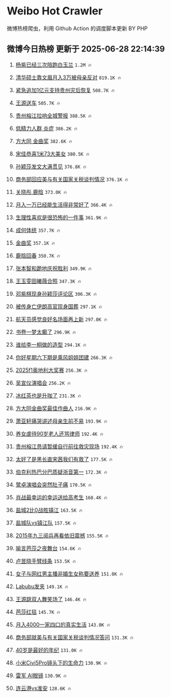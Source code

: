 # Weibo Hot Crawler 



微博热榜爬虫，利用 Github Action 的调度脚本更新 BY PHP 


## 微博今日热榜 更新于 2025-06-28 22:14:39 
1. [杨紫已经三次陪跑白玉兰](https://s.weibo.com/weibo?q=%23%E6%9D%A8%E7%B4%AB%E5%B7%B2%E7%BB%8F%E4%B8%89%E6%AC%A1%E9%99%AA%E8%B7%91%E7%99%BD%E7%8E%89%E5%85%B0%23&t=31&band_rank=1&Refer=top) `1.2M 🔥` 

1. [清华硕士靠文眉月入3万被母亲反对](https://s.weibo.com/weibo?q=%23%E6%B8%85%E5%8D%8E%E7%A1%95%E5%A3%AB%E9%9D%A0%E6%96%87%E7%9C%89%E6%9C%88%E5%85%A53%E4%B8%87%E8%A2%AB%E6%AF%8D%E4%BA%B2%E5%8F%8D%E5%AF%B9%23&t=31&band_rank=2&Refer=top) `819.1K 🔥` 

1. [紧急追加1亿元支持贵州灾后恢复](https://s.weibo.com/weibo?q=%23%E7%B4%A7%E6%80%A5%E8%BF%BD%E5%8A%A01%E4%BA%BF%E5%85%83%E6%94%AF%E6%8C%81%E8%B4%B5%E5%B7%9E%E7%81%BE%E5%90%8E%E6%81%A2%E5%A4%8D%23&t=31&band_rank=3&Refer=top) `508.7K 🔥` 

1. [王源送车](https://s.weibo.com/weibo?q=%E7%8E%8B%E6%BA%90%E9%80%81%E8%BD%A6&t=31&band_rank=4&Refer=top) `505.7K 🔥` 

1. [贵州榕江拉响全城警报](https://s.weibo.com/weibo?q=%23%E8%B4%B5%E5%B7%9E%E6%A6%95%E6%B1%9F%E6%8B%89%E5%93%8D%E5%85%A8%E5%9F%8E%E8%AD%A6%E6%8A%A5%23&t=31&band_rank=5&Refer=top) `388.5K 🔥` 

1. [低精力人群 炎症](https://s.weibo.com/weibo?q=%E4%BD%8E%E7%B2%BE%E5%8A%9B%E4%BA%BA%E7%BE%A4%20%E7%82%8E%E7%97%87&t=31&band_rank=6&Refer=top) `386.2K 🔥` 

1. [方大同 金曲奖](https://s.weibo.com/weibo?q=%E6%96%B9%E5%A4%A7%E5%90%8C%20%E9%87%91%E6%9B%B2%E5%A5%96&t=31&band_rank=7&Refer=top) `382.6K 🔥` 

1. [宋佳恭喜1米73大美女](https://s.weibo.com/weibo?q=%23%E5%AE%8B%E4%BD%B3%E6%81%AD%E5%96%9C1%E7%B1%B373%E5%A4%A7%E7%BE%8E%E5%A5%B3%23&t=31&band_rank=8&Refer=top) `380.5K 🔥` 

1. [孙颖莎发文大满贯见](https://s.weibo.com/weibo?q=%23%E5%AD%99%E9%A2%96%E8%8E%8E%E5%8F%91%E6%96%87%E5%A4%A7%E6%BB%A1%E8%B4%AF%E8%A7%81%23&t=31&band_rank=9&Refer=top) `376.8K 🔥` 

1. [商务部回应美与有关国家关税谈判情况](https://s.weibo.com/weibo?q=%23%E5%95%86%E5%8A%A1%E9%83%A8%E5%9B%9E%E5%BA%94%E7%BE%8E%E4%B8%8E%E6%9C%89%E5%85%B3%E5%9B%BD%E5%AE%B6%E5%85%B3%E7%A8%8E%E8%B0%88%E5%88%A4%E6%83%85%E5%86%B5%23&t=31&band_rank=10&Refer=top) `376.1K 🔥` 

1. [关晓彤 鹿晗](https://s.weibo.com/weibo?q=%E5%85%B3%E6%99%93%E5%BD%A4%20%E9%B9%BF%E6%99%97&t=31&band_rank=11&Refer=top) `373.0K 🔥` 

1. [月入一万已经能生活得非常好了](https://s.weibo.com/weibo?q=%E6%9C%88%E5%85%A5%E4%B8%80%E4%B8%87%E5%B7%B2%E7%BB%8F%E8%83%BD%E7%94%9F%E6%B4%BB%E5%BE%97%E9%9D%9E%E5%B8%B8%E5%A5%BD%E4%BA%86&t=31&band_rank=12&Refer=top) `366.4K 🔥` 

1. [生理性喜欢是很恐怖的一件事](https://s.weibo.com/weibo?q=%E7%94%9F%E7%90%86%E6%80%A7%E5%96%9C%E6%AC%A2%E6%98%AF%E5%BE%88%E6%81%90%E6%80%96%E7%9A%84%E4%B8%80%E4%BB%B6%E4%BA%8B&t=31&band_rank=13&Refer=top) `361.9K 🔥` 

1. [成何体统](https://s.weibo.com/weibo?q=%E6%88%90%E4%BD%95%E4%BD%93%E7%BB%9F&t=31&band_rank=14&Refer=top) `357.7K 🔥` 

1. [金曲奖](https://s.weibo.com/weibo?q=%E9%87%91%E6%9B%B2%E5%A5%96&t=31&band_rank=15&Refer=top) `357.1K 🔥` 

1. [鹿晗回春](https://s.weibo.com/weibo?q=%E9%B9%BF%E6%99%97%E5%9B%9E%E6%98%A5&t=31&band_rank=16&Refer=top) `350.7K 🔥` 

1. [张本智和跪地庆祝胜利](https://s.weibo.com/weibo?q=%23%E5%BC%A0%E6%9C%AC%E6%99%BA%E5%92%8C%E8%B7%AA%E5%9C%B0%E5%BA%86%E7%A5%9D%E8%83%9C%E5%88%A9%23&t=31&band_rank=17&Refer=top) `349.9K 🔥` 

1. [王玉雯田曦薇合照](https://s.weibo.com/weibo?q=%23%E7%8E%8B%E7%8E%89%E9%9B%AF%E7%94%B0%E6%9B%A6%E8%96%87%E5%90%88%E7%85%A7%23&t=31&band_rank=18&Refer=top) `347.3K 🔥` 

1. [邓紫棋现身孙颖莎评论区](https://s.weibo.com/weibo?q=%E9%82%93%E7%B4%AB%E6%A3%8B%E7%8E%B0%E8%BA%AB%E5%AD%99%E9%A2%96%E8%8E%8E%E8%AF%84%E8%AE%BA%E5%8C%BA&t=31&band_rank=19&Refer=top) `306.3K 🔥` 

1. [被传身亡伊朗高官现身国葬](https://s.weibo.com/weibo?q=%23%E8%A2%AB%E4%BC%A0%E8%BA%AB%E4%BA%A1%E4%BC%8A%E6%9C%97%E9%AB%98%E5%AE%98%E7%8E%B0%E8%BA%AB%E5%9B%BD%E8%91%AC%23&t=31&band_rank=20&Refer=top) `297.1K 🔥` 

1. [航天员感觉良好名场面再上新](https://s.weibo.com/weibo?q=%23%E8%88%AA%E5%A4%A9%E5%91%98%E6%84%9F%E8%A7%89%E8%89%AF%E5%A5%BD%E5%90%8D%E5%9C%BA%E9%9D%A2%E5%86%8D%E4%B8%8A%E6%96%B0%23&t=31&band_rank=21&Refer=top) `297.0K 🔥` 

1. [书卷一梦太癫了](https://s.weibo.com/weibo?q=%E4%B9%A6%E5%8D%B7%E4%B8%80%E6%A2%A6%E5%A4%AA%E7%99%AB%E4%BA%86&t=31&band_rank=22&Refer=top) `296.9K 🔥` 

1. [谁给李一桐做的造型](https://s.weibo.com/weibo?q=%E8%B0%81%E7%BB%99%E6%9D%8E%E4%B8%80%E6%A1%90%E5%81%9A%E7%9A%84%E9%80%A0%E5%9E%8B&t=31&band_rank=23&Refer=top) `294.1K 🔥` 

1. [你好星期六下期是乘风姐姐团建](https://s.weibo.com/weibo?q=%E4%BD%A0%E5%A5%BD%E6%98%9F%E6%9C%9F%E5%85%AD%E4%B8%8B%E6%9C%9F%E6%98%AF%E4%B9%98%E9%A3%8E%E5%A7%90%E5%A7%90%E5%9B%A2%E5%BB%BA&t=31&band_rank=24&Refer=top) `266.3K 🔥` 

1. [2025f1奥地利大奖赛](https://s.weibo.com/weibo?q=%232025f1%E5%A5%A5%E5%9C%B0%E5%88%A9%E5%A4%A7%E5%A5%96%E8%B5%9B%23&t=31&band_rank=25&Refer=top) `256.3K 🔥` 

1. [吴宣仪演唱会](https://s.weibo.com/weibo?q=%E5%90%B4%E5%AE%A3%E4%BB%AA%E6%BC%94%E5%94%B1%E4%BC%9A&t=31&band_rank=26&Refer=top) `256.2K 🔥` 

1. [冰红茶也是升咖了](https://s.weibo.com/weibo?q=%E5%86%B0%E7%BA%A2%E8%8C%B6%E4%B9%9F%E6%98%AF%E5%8D%87%E5%92%96%E4%BA%86&t=31&band_rank=27&Refer=top) `231.3K 🔥` 

1. [方大同金曲奖最佳作曲人](https://s.weibo.com/weibo?q=%23%E6%96%B9%E5%A4%A7%E5%90%8C%E9%87%91%E6%9B%B2%E5%A5%96%E6%9C%80%E4%BD%B3%E4%BD%9C%E6%9B%B2%E4%BA%BA%23&t=31&band_rank=28&Refer=top) `216.9K 🔥` 

1. [萧亚轩痛哭讲述母亲生前不易](https://s.weibo.com/weibo?q=%E8%90%A7%E4%BA%9A%E8%BD%A9%E7%97%9B%E5%93%AD%E8%AE%B2%E8%BF%B0%E6%AF%8D%E4%BA%B2%E7%94%9F%E5%89%8D%E4%B8%8D%E6%98%93&t=31&band_rank=29&Refer=top) `193.9K 🔥` 

1. [养女虐待90岁老人还骂律师](https://s.weibo.com/weibo?q=%23%E5%85%BB%E5%A5%B3%E8%99%90%E5%BE%8590%E5%B2%81%E8%80%81%E4%BA%BA%E8%BF%98%E9%AA%82%E5%BE%8B%E5%B8%88%23&t=31&band_rank=30&Refer=top) `192.4K 🔥` 

1. [贵州榕江恳请暂缓自行前往救灾现场](https://s.weibo.com/weibo?q=%23%E8%B4%B5%E5%B7%9E%E6%A6%95%E6%B1%9F%E6%81%B3%E8%AF%B7%E6%9A%82%E7%BC%93%E8%87%AA%E8%A1%8C%E5%89%8D%E5%BE%80%E6%95%91%E7%81%BE%E7%8E%B0%E5%9C%BA%23&t=31&band_rank=31&Refer=top) `192.4K 🔥` 

1. [太好了是黑长直宋茜我们有救了](https://s.weibo.com/weibo?q=%E5%A4%AA%E5%A5%BD%E4%BA%86%E6%98%AF%E9%BB%91%E9%95%BF%E7%9B%B4%E5%AE%8B%E8%8C%9C%E6%88%91%E4%BB%AC%E6%9C%89%E6%95%91%E4%BA%86&t=31&band_rank=32&Refer=top) `177.5K 🔥` 

1. [伯克利热巴分巴质疑浙音第一](https://s.weibo.com/weibo?q=%E4%BC%AF%E5%85%8B%E5%88%A9%E7%83%AD%E5%B7%B4%E5%88%86%E5%B7%B4%E8%B4%A8%E7%96%91%E6%B5%99%E9%9F%B3%E7%AC%AC%E4%B8%80&t=31&band_rank=33&Refer=top) `172.3K 🔥` 

1. [鹭卓演唱会突然肚子痛](https://s.weibo.com/weibo?q=%23%E9%B9%AD%E5%8D%93%E6%BC%94%E5%94%B1%E4%BC%9A%E7%AA%81%E7%84%B6%E8%82%9A%E5%AD%90%E7%97%9B%23&t=31&band_rank=34&Refer=top) `170.5K 🔥` 

1. [肖战最幸运的幸运送给高考生](https://s.weibo.com/weibo?q=%23%E8%82%96%E6%88%98%E6%9C%80%E5%B9%B8%E8%BF%90%E7%9A%84%E5%B9%B8%E8%BF%90%E9%80%81%E7%BB%99%E9%AB%98%E8%80%83%E7%94%9F%23&t=31&band_rank=35&Refer=top) `168.4K 🔥` 

1. [盐城2比0战胜镇江](https://s.weibo.com/weibo?q=%23%E7%9B%90%E5%9F%8E2%E6%AF%940%E6%88%98%E8%83%9C%E9%95%87%E6%B1%9F%23&t=31&band_rank=36&Refer=top) `163.5K 🔥` 

1. [盐城队vs镇江队](https://s.weibo.com/weibo?q=%E7%9B%90%E5%9F%8E%E9%98%9Fvs%E9%95%87%E6%B1%9F%E9%98%9F&t=31&band_rank=37&Refer=top) `157.5K 🔥` 

1. [2015年九三阅兵再看依旧震撼](https://s.weibo.com/weibo?q=%232015%E5%B9%B4%E4%B9%9D%E4%B8%89%E9%98%85%E5%85%B5%E5%86%8D%E7%9C%8B%E4%BE%9D%E6%97%A7%E9%9C%87%E6%92%BC%23&t=31&band_rank=38&Refer=top) `155.5K 🔥` 

1. [喻言芭莎之夜舞台](https://s.weibo.com/weibo?q=%23%E5%96%BB%E8%A8%80%E8%8A%AD%E8%8E%8E%E4%B9%8B%E5%A4%9C%E8%88%9E%E5%8F%B0%23&t=31&band_rank=39&Refer=top) `154.6K 🔥` 

1. [卢昱晓手臂线条](https://s.weibo.com/weibo?q=%E5%8D%A2%E6%98%B1%E6%99%93%E6%89%8B%E8%87%82%E7%BA%BF%E6%9D%A1&t=31&band_rank=40&Refer=top) `153.5K 🔥` 

1. [女子与网红男主播非婚生女称要送养](https://s.weibo.com/weibo?q=%23%E5%A5%B3%E5%AD%90%E4%B8%8E%E7%BD%91%E7%BA%A2%E7%94%B7%E4%B8%BB%E6%92%AD%E9%9D%9E%E5%A9%9A%E7%94%9F%E5%A5%B3%E7%A7%B0%E8%A6%81%E9%80%81%E5%85%BB%23&t=31&band_rank=41&Refer=top) `151.0K 🔥` 

1. [Labubu发夹](https://s.weibo.com/weibo?q=Labubu%E5%8F%91%E5%A4%B9&t=31&band_rank=42&Refer=top) `149.1K 🔥` 

1. [王源跳双人舞笑场了](https://s.weibo.com/weibo?q=%23%E7%8E%8B%E6%BA%90%E8%B7%B3%E5%8F%8C%E4%BA%BA%E8%88%9E%E7%AC%91%E5%9C%BA%E4%BA%86%23&t=31&band_rank=43&Refer=top) `146.4K 🔥` 

1. [芭莎红毯](https://s.weibo.com/weibo?q=%E8%8A%AD%E8%8E%8E%E7%BA%A2%E6%AF%AF&t=31&band_rank=44&Refer=top) `145.7K 🔥` 

1. [月入4000一家四口的真实生活](https://s.weibo.com/weibo?q=%E6%9C%88%E5%85%A54000%E4%B8%80%E5%AE%B6%E5%9B%9B%E5%8F%A3%E7%9A%84%E7%9C%9F%E5%AE%9E%E7%94%9F%E6%B4%BB&t=31&band_rank=45&Refer=top) `143.0K 🔥` 

1. [商务部就美与有关国家关税谈判情况答问](https://s.weibo.com/weibo?q=%23%E5%95%86%E5%8A%A1%E9%83%A8%E5%B0%B1%E7%BE%8E%E4%B8%8E%E6%9C%89%E5%85%B3%E5%9B%BD%E5%AE%B6%E5%85%B3%E7%A8%8E%E8%B0%88%E5%88%A4%E6%83%85%E5%86%B5%E7%AD%94%E9%97%AE%23&t=31&band_rank=46&Refer=top) `131.3K 🔥` 

1. [40岁是最好的年纪](https://s.weibo.com/weibo?q=40%E5%B2%81%E6%98%AF%E6%9C%80%E5%A5%BD%E7%9A%84%E5%B9%B4%E7%BA%AA&t=31&band_rank=47&Refer=top) `131.0K 🔥` 

1. [小米Civi5Pro镜头下的生命力](https://s.weibo.com/weibo?q=%E5%B0%8F%E7%B1%B3Civi5Pro%E9%95%9C%E5%A4%B4%E4%B8%8B%E7%9A%84%E7%94%9F%E5%91%BD%E5%8A%9B&t=31&band_rank=48&Refer=top) `130.9K 🔥` 

1. [雷军 AI眼镜](https://s.weibo.com/weibo?q=%E9%9B%B7%E5%86%9B%20AI%E7%9C%BC%E9%95%9C&t=31&band_rank=49&Refer=top) `130.9K 🔥` 

1. [连云港vs淮安](https://s.weibo.com/weibo?q=%E8%BF%9E%E4%BA%91%E6%B8%AFvs%E6%B7%AE%E5%AE%89&t=31&band_rank=50&Refer=top) `128.6K 🔥` 

